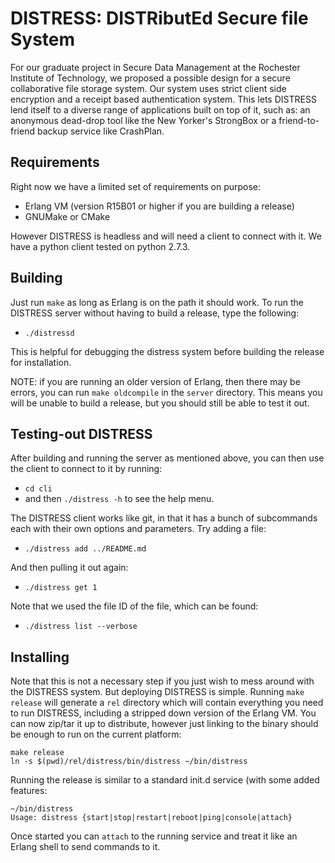 # DISTRESS: DISTRibutEd Secure file System #

For our graduate project in Secure Data Management at the Rochester Institute
of Technology, we proposed a possible design for a secure collaborative 
file storage system. Our system uses strict client side encryption and a 
receipt based authentication system. This lets DISTRESS lend itself to a 
diverse range of applications built on top of it, such as: an anonymous 
dead-drop tool like the New Yorker's StrongBox or a friend-to-friend backup
service like CrashPlan.

## Requirements ##

Right now we have a limited set of requirements on purpose:

* Erlang VM (version R15B01 or higher if you are building a release)
* GNUMake or CMake

However DISTRESS is headless and will need a client to connect with it. We have
a python client tested on python 2.7.3.

## Building ##

Just run `make` as long as Erlang is on the path it should work. To run the 
DISTRESS server without having to build a release, type the following:

* `./distressd`

This is helpful for debugging the distress system before building the release
for installation. 

NOTE: if you are running an older version of Erlang, then there may be errors,
you can run `make oldcompile` in the `server` directory. This means you will be
unable to build a release, but you should still be able to test it out. 

## Testing-out DISTRESS ##

After building and running the server as mentioned above, you can then use the 
client to connect to it by running:

* `cd cli`
* and then `./distress -h` to see the help menu.

The DISTRESS client works like git, in that it has a bunch of subcommands
each with their own options and parameters. Try adding a file:

* `./distress add ../README.md`

And then pulling it out again:

* `./distress get 1`

Note that we used the file ID of the file, which can be found:

* `./distress list --verbose` 


## Installing ##
Note that this is not a necessary step if you just wish to mess around with 
the DISTRESS system. But deploying DISTRESS is simple. Running `make release` 
will generate a `rel` directory which will contain everything you need to run 
DISTRESS, including a stripped down version of the Erlang VM. You can now 
zip/tar it up to distribute, however just linking to the binary should be enough 
to run on the current platform:

```
make release
ln -s $(pwd)/rel/distress/bin/distress ~/bin/distress
```

Running the release is similar to a standard init.d service (with some added
features:

```
~/bin/distress
Usage: distress {start|stop|restart|reboot|ping|console|attach}
```

Once started you can `attach` to the running service and treat it like an
Erlang shell to send commands to it.

